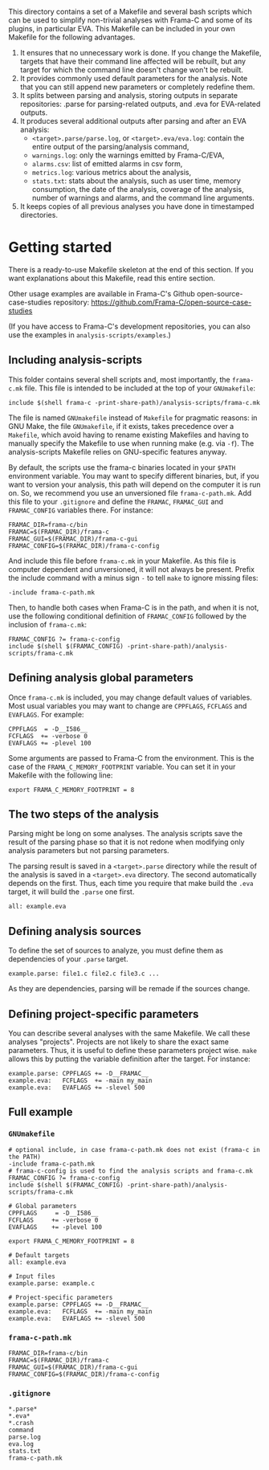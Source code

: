 This directory contains a set of a Makefile and several bash scripts which
can be used to simplify non-trivial analyses with Frama-C and some of its
plugins, in particular EVA.
This Makefile can be included in your own Makefile for the following advantages.

1.  It ensures that no unnecessary work is done. If you change the Makefile,
    targets that have their command line affected will be rebuilt, but any
    target for which the command line doesn't change won't be rebuilt.
2.  It provides commonly used default parameters for the analysis. Note that
    you can still append new parameters or completely redefine them.
3.  It splits between parsing and analysis, storing outputs in separate
    repositories: <target>.parse for parsing-related outputs, and
    <target>.eva for EVA-related outputs.
4.  It produces several additional outputs after parsing and after an EVA
    analysis:
    *   `<target>.parse/parse.log`, or `<target>.eva/eva.log`:
        contain the entire output of the parsing/analysis command,
    *   `warnings.log`: only the warnings emitted by Frama-C/EVA,
    *   `alarms.csv`: list of emitted alarms in csv form,
    *   `metrics.log`: various metrics about the analysis,
    *   `stats.txt`: stats about the analysis, such as user time,
        memory consumption, the date of the analysis, coverage of the analysis,
        number of warnings and alarms, and the command line arguments.
5.  It keeps copies of all previous analyses you have done in timestamped
    directories.


Getting started
===============

There is a ready-to-use Makefile skeleton at the end of this section. If you
want explanations about this Makefile, read this entire section.

Other usage examples are available in Frama-C's Github open-source-case-studies
repository: https://github.com/Frama-C/open-source-case-studies

(If you have access to Frama-C's development repositories, you can also use
the examples in `analysis-scripts/examples`.)

Including analysis-scripts
-------------------

This folder contains several shell scripts and, most importantly,
the `frama-c.mk` file. This file is intended to be included at the top of your
`GNUmakefile`:

````
include $(shell frama-c -print-share-path)/analysis-scripts/frama-c.mk
````

The file is named `GNUmakefile` instead of `Makefile` for pragmatic reasons:
in GNU Make, the file `GNUmakefile`, if it exists, takes precedence over a
`Makefile`, which avoid having to rename existing Makefiles and having to
manually specify the Makefile to use when running make (e.g. via `-f`).
The analysis-scripts Makefile relies on GNU-specific features anyway.

By default, the scripts use the frama-c binaries located in your `$PATH`
environment variable. You may want to specify different binaries, but, if you
want to version your analysis, this path will depend on the computer it is run
on. So, we recommend you use an unversioned file `frama-c-path.mk`. Add this
file to your `.gitignore` and define the `FRAMAC`, `FRAMAC_GUI` and
`FRAMAC_CONFIG` variables there. For instance:

````
FRAMAC_DIR=frama-c/bin
FRAMAC=$(FRAMAC_DIR)/frama-c
FRAMAC_GUI=$(FRAMAC_DIR)/frama-c-gui
FRAMAC_CONFIG=$(FRAMAC_DIR)/frama-c-config
````

And include this file before `frama-c.mk` in your Makefile. As this file
is computer dependent and unversioned, it will not always be present. Prefix
the include command with a minus sign `-` to tell `make` to ignore missing
files:

````
-include frama-c-path.mk
````

Then, to handle both cases when Frama-C is in the path, and when it is not,
use the following conditional definition of `FRAMAC_CONFIG` followed by the
inclusion of `frama-c.mk`:

```
FRAMAC_CONFIG ?= frama-c-config
include $(shell $(FRAMAC_CONFIG) -print-share-path)/analysis-scripts/frama-c.mk
```


Defining analysis global parameters
-----------------------------------

Once `frama-c.mk` is included, you may change default values of variables.
Most usual variables you may want to change are `CPPFLAGS`, `FCFLAGS`
and `EVAFLAGS`. For example:

````
CPPFLAGS  = -D__I586__
FCFLAGS  += -verbose 0
EVAFLAGS += -plevel 100
````

Some arguments are passed to Frama-C from the environment. This is the
case of the `FRAMA_C_MEMORY_FOOTPRINT` variable. You can set it in your
Makefile with the following line:

````
export FRAMA_C_MEMORY_FOOTPRINT = 8
````

The two steps of the analysis
-----------------------------

Parsing might be long on some analyses. The analysis scripts save the result
of the parsing phase so that it is not redone when modifying only analysis
parameters but not parsing parameters.

The parsing result is saved in a `<target>.parse` directory while the result
of the analysis is saved in a `<target>.eva` directory.
The second automatically depends on the first.
Thus, each time you require that make build the `.eva` target,
it will build the `.parse` one first.

````
all: example.eva
````


Defining analysis sources
-------------------------

To define the set of sources to analyze, you must define them as dependencies
of your `.parse` target.

````
example.parse: file1.c file2.c file3.c ...
````

As they are dependencies, parsing will be remade if the sources change.


Defining project-specific parameters
------------------------------------

You can describe several analyses with the same Makefile. We call these
analyses "projects". Projects are not likely to share the exact same
parameters. Thus, it is useful to define these parameters project wise.
`make` allows this by putting the variable definition after the target. For
instance:

````
example.parse: CPPFLAGS += -D__FRAMAC__
example.eva:   FCFLAGS  += -main my_main
example.eva:   EVAFLAGS += -slevel 500
````


Full example
------------

### `GNUmakefile`

````
# optional include, in case frama-c-path.mk does not exist (frama-c in the PATH)
-include frama-c-path.mk
# frama-c-config is used to find the analysis scripts and frama-c.mk
FRAMAC_CONFIG ?= frama-c-config
include $(shell $(FRAMAC_CONFIG) -print-share-path)/analysis-scripts/frama-c.mk

# Global parameters
CPPFLAGS     = -D__I586__
FCFLAGS     += -verbose 0
EVAFLAGS    += -plevel 100

export FRAMA_C_MEMORY_FOOTPRINT = 8

# Default targets
all: example.eva

# Input files
example.parse: example.c

# Project-specific parameters
example.parse: CPPFLAGS += -D__FRAMAC__
example.eva:   FCFLAGS  += -main my_main
example.eva:   EVAFLAGS += -slevel 500
````

### `frama-c-path.mk`

````
FRAMAC_DIR=frama-c/bin
FRAMAC=$(FRAMAC_DIR)/frama-c
FRAMAC_GUI=$(FRAMAC_DIR)/frama-c-gui
FRAMAC_CONFIG=$(FRAMAC_DIR)/frama-c-config
````

### `.gitignore`

````
*.parse*
*.eva*
*.crash
command
parse.log
eva.log
stats.txt
frama-c-path.mk
````
